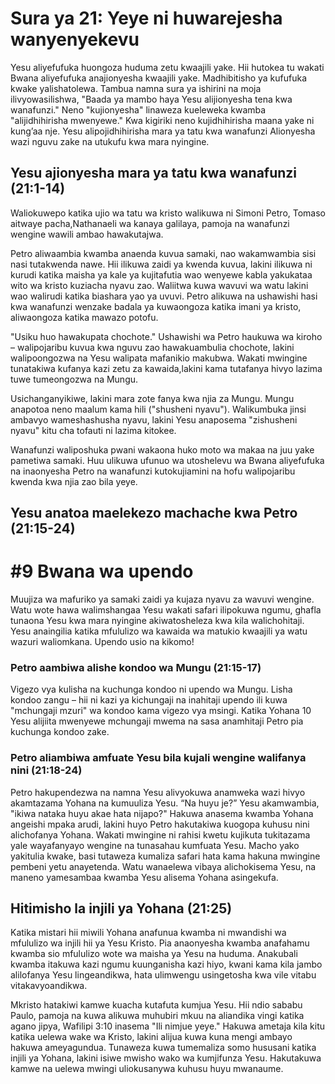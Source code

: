 # Sura ya 21: Yeye ni huwarejesha wanyenyekevu

Yesu aliyefufuka huongoza huduma zetu kwaajili yake. Hii hutokea tu wakati Bwana aliyefufuka anajionyesha kwaajili yake. Madhibitisho ya kufufuka kwake yalishatolewa. Tambua namna sura ya ishirini na moja ilivyowasilishwa, "Baada ya mambo haya Yesu alijionyesha tena kwa wanafunzi." Neno "kujionyesha" linaweza kueleweka kwamba "alijidhihirisha mwenyewe." Kwa kigiriki neno kujidhihirisha maana yake ni kung’aa nje. Yesu alipojidhihirisha mara ya tatu kwa wanafunzi Alionyesha wazi nguvu zake na utukufu kwa mara nyingine.

## Yesu ajionyesha mara ya tatu kwa wanafunzi (21:1-14)

Waliokuwepo katika ujio wa tatu wa kristo walikuwa ni Simoni Petro, Tomaso aitwaye pacha,Nathanaeli wa kanaya galilaya, pamoja na wanafunzi wengine wawili ambao hawakutajwa.

Petro aliwaambia kwamba anaenda kuvua samaki, nao wakamwambia sisi nasi tutakwenda nawe. Hii ilikuwa zaidi ya kwenda kuvua, lakini ilikuwa ni kurudi katika maisha ya kale ya kujitafutia wao wenyewe kabla yakukataa wito wa kristo kuziacha nyavu zao. Waliitwa kuwa wavuvi wa watu lakini wao walirudi katika biashara yao ya uvuvi. Petro alikuwa na ushawishi hasi kwa wanafunzi wenzake badala ya kuwaongoza katika imani ya kristo, aliwaongoza katika mawazo potofu.

"Usiku huo hawakupata chochote." Ushawishi wa Petro haukuwa wa kiroho – walipojaribu kuvua kwa nguvu zao hawakuambulia chochote, lakini walipoongozwa na Yesu walipata mafanikio makubwa. Wakati mwingine tunatakiwa kufanya kazi zetu za kawaida,lakini kama tutafanya hivyo lazima tuwe tumeongozwa na Mungu.

Usichanganyikiwe, lakini mara zote fanya kwa njia za Mungu. Mungu anapotoa neno maalum kama hili ("shusheni nyavu"). Walikumbuka jinsi ambavyo wameshashusha nyavu, lakini Yesu anaposema "zishusheni nyavu" kitu cha tofauti ni lazima kitokee.

Wanafunzi waliposhuka pwani wakaona huko moto wa makaa na juu yake pametiwa samaki. Huu ulikuwa ufunuo wa utoshelevu wa Bwana aliyefufuka na inaonyesha Petro na wanafunzi kutokujiamini na hofu walipojaribu kwenda kwa njia zao bila yeye.

## Yesu anatoa maelekezo machache kwa Petro (21:15-24)

<div class="highlights">
<h1 id="bwana-wa-upendo">#9 Bwana wa upendo</h1>
<p>Muujiza wa mafuriko ya samaki zaidi ya kujaza nyavu za wavuvi wengine. Watu wote hawa walimshangaa Yesu wakati safari ilipokuwa ngumu, ghafla tunaona Yesu kwa mara nyingine akiwatosheleza kwa kila walichohitaji. Yesu anaingilia katika mfululizo wa kawaida wa matukio kwaajili ya watu wazuri waliomkana. Upendo usio na kikomo!</p>
</div>

### Petro aambiwa alishe kondoo wa Mungu (21:15-17)

Vigezo vya kulisha na kuchunga kondoo ni upendo wa Mungu. Lisha kondoo zangu – hii ni kazi ya kichungaji na inahitaji upendo ili kuwa "mchungaji mzuri" wa kondoo kama vigezo vya msingi. Katika Yohana 10 Yesu alijiita mwenyewe mchungaji mwema na sasa anamhitaji Petro pia kuchunga kondoo zake.

### Petro aliambiwa amfuate Yesu bila kujali wengine walifanya nini (21:18-24)

Petro hakupendezwa na namna Yesu alivyokuwa anamweka wazi hivyo akamtazama Yohana na kumuuliza Yesu. “Na huyu je?” Yesu akamwambia, "ikiwa nataka huyu akae hata nijapo?" Hakuwa anasema kwamba Yohana angeishi mpaka arudi, lakini huyo Petro hakutakiwa kuogopa kuhusu nini alichofanya Yohana. Wakati mwingine ni rahisi kwetu kujikuta tukitazama yale wayafanyayo wengine na tunasahau kumfuata Yesu. Macho yako yakitulia kwake, basi tutaweza kumaliza safari hata kama hakuna mwingine pembeni yetu anayetenda. Watu wanaelewa vibaya alichokisema Yesu, na maneno yamesambaa kwamba Yesu alisema Yohana asingekufa.

## Hitimisho la injili ya Yohana (21:25)

Katika mistari hii miwili Yohana anafunua kwamba ni mwandishi wa mfululizo wa injili hii ya Yesu Kristo. Pia anaonyesha kwamba anafahamu kwamba sio mfululizo wote wa maisha ya Yesu na huduma. Anakubali kwamba itakuwa kazi ngumu kuunganisha kazi hiyo, kwani kama kila jambo alilofanya Yesu lingeandikwa, hata ulimwengu usingetosha kwa vile vitabu vitakavyoandikwa.

Mkristo hatakiwi kamwe kuacha kutafuta kumjua Yesu. Hii ndio sababu Paulo, pamoja na kuwa alikuwa muhubiri mkuu na aliandika vingi katika agano jipya, Wafilipi 3:10 inasema "Ili nimjue yeye." Hakuwa ametaja kila kitu katika uelewa wake wa Kristo, lakini alijua kuwa kuna mengi ambayo hakuwa ameyagundua. Tunaweza kuwa tumemaliza somo hususani katika injili ya Yohana, lakini isiwe mwisho wako wa kumjifunza Yesu. Hakutakuwa kamwe na uelewa mwingi uliokusanywa kuhusu huyu mwanaume.
